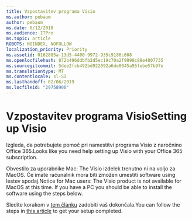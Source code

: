 ```yaml
---
title: Vzpostavitev programa Visio
ms.author: pebaum
author: pebaum
ms.date: 6/12/2018
ms.audience: ITPro
ms.topic: article
ROBOTS: NOINDEX, NOFOLLOW
localization_priority: Priority
ms.assetid: 0162885a-13d5-4400-9972-935c9186c608
ms.openlocfilehash: 872b496ddbfb2d5ec19c70a2f9998c88e4807735
ms.sourcegitcommit: 5dee2fcb492bd922092a6de8045a95febe57b97e
ms.translationtype: MT
ms.contentlocale: sl-SI
ms.lasthandoff: 02/06/2019
ms.locfileid: "29758900"
---
```

# <a name="setting-up-visio"></a><span data-ttu-id="ea56a-102">Vzpostavitev programa Visio</span><span class="sxs-lookup"><span data-stu-id="ea56a-102">Setting up Visio</span></span>

<span data-ttu-id="ea56a-103">Izgleda, da potrebujete pomoč pri namestitvi programa Visio z naročnino Office 365.</span><span class="sxs-lookup"><span data-stu-id="ea56a-103">Looks like you need help setting up Visio with your Office 365 subscription.</span></span>
  
<span data-ttu-id="ea56a-p101">Obvestilo za uporabnike Mac: The Visio izdelek trenutno ni na voljo za MacOS. Če imate računalnik mora biti zmožen umestiti software using lestev spodaj.</span><span class="sxs-lookup"><span data-stu-id="ea56a-p101">Notice for Mac users: The Visio product is not available for MacOS at this time. If you have a PC you should be able to install the software using the steps below.</span></span>
  
<span data-ttu-id="ea56a-106">Sledite korakom v [tem članku](https://support.office.com/article/f98f21e3-aa02-4827-9167-ddab5b025710.aspx) zadobiti vaš dokončala.</span><span class="sxs-lookup"><span data-stu-id="ea56a-106">You can follow the steps in [this article](https://support.office.com/article/f98f21e3-aa02-4827-9167-ddab5b025710.aspx) to get your setup completed.</span></span> 
  

